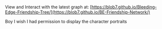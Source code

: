 View and Interact with the latest graph at: [https://blob7.github.io/Bleeding-Edge-Friendship-Tree/](https://blob7.github.io/BE-Friendship-Network/)

Boy I wish I had permission to display the character portraits
